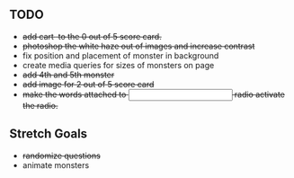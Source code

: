 ## TODO
- ~~add cart <img> to the 0 out of 5 score card.~~
- ~~photoshop the white haze out of images and increase contrast~~
- fix position and placement of monster in background
- create media queries for sizes of monsters on page
- ~~add 4th and 5th monster~~
- ~~add image for 2 out of 5 score card~~
- ~~make the words attached to <input> radio activate the radio.~~

## Stretch Goals
- ~~randomize questions~~
- animate monsters
